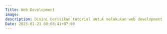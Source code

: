 ```yaml
---
Title: Web Development
image: 
description: Disini berisikan tutorial untuk melakukan web development.
Date: 2023-01-21 00:08:41+07:00
---
```

